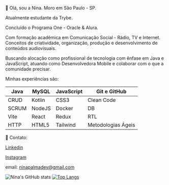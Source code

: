 :raising_hand: Olá, sou a Nina. Moro em São Paulo - SP.

Atualmente estudante da Trybe. 

Concluído o Programa One - Oracle & Alura. 

Com formação acadêmica em Comunicação Social - Rádio, TV e Internet. Conceitos de criatividade, organização, produção e desenvolvimento de conteúdos audiovisuais. 

Buscando alocação como profissional de tecnologia com ênfase em Java e JavaScript, atuando como Desenvolvedora Mobile e colaborar com o que a comunidade precisar. 

Minhas experiências são:

| Java | MySQL | JavaScript | Git e GitHub |
|---|---|---|---|
| CRUD  | Kotlin |    CSS3  |     Clean Code   |
| SCRUM | NodeJS |  Docker  |     DB   |
| Vite |  React |   Redux  |      RTL         |
| HTTP | HTML5  | Tailwind |Metodologias Ágeis|

📧 Contato: 

[Linkedin](https://br.linkedin.com/in/ninapalmadev)

[Instagram](https://www.instagram.com/ninaopalma/)

email: ninapalmadev@gmail.com

![Nina's GitHub stats](https://github-readme-stats.vercel.app/api?username=ninapalmadev&show_icons=true&theme=transparent)
[![Top Langs](https://github-readme-stats.vercel.app/api/top-langs/?username=ninapalmadev&layout=compact&theme=transparent)](https://github.com/anuraghazra/github-readme-stats)
